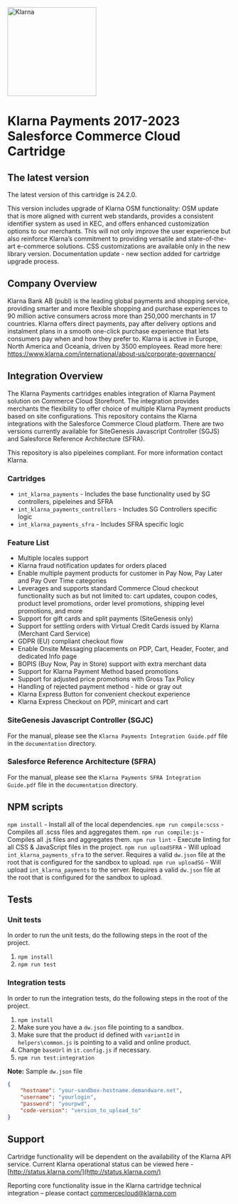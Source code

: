 [<img src="https://cdn.klarna.com/1.0/shared/image/generic/logo/global/basic/logo_black.png" alt="Klarna" width="200">](https://klarna.com)

# Klarna Payments 2017-2023 Salesforce Commerce Cloud Cartridge

## The latest version
The latest version of this cartridge is 24.2.0.

This version includes upgrade of Klarna OSM functionality: OSM update that is more aligned with current web standards, provides a consistent identifier system as used in KEC, and offers enhanced customization options to our merchants. This will not only improve the user experience but also reinforce Klarna’s commitment to providing versatile and state-of-the-art e-commerce solutions. CSS customizations are available only in the new library version. Documentation update - new section added for cartridge upgrade process.

## Company Overview
Klarna Bank AB (publ) is the leading global payments and shopping service, providing smarter and more flexible shopping and purchase experiences to 90 million active consumers across more than 250,000 merchants in 17 countries. Klarna offers direct payments, pay after delivery options and instalment plans in a smooth one-click purchase experience that lets consumers pay when and how they prefer to. Klarna is active in Europe, North America and Oceania, driven by 3500 employees. Read more here: https://www.klarna.com/international/about-us/corporate-governance/



## Integration Overview
The Klarna Payments cartridges enables integration of Klarna Payment solution on Commerce Cloud Storefront. The integration provides merchants the flexibility to offer choice of multiple Klarna Payment products based on site configurations. This repository contains the Klarna integrations with the Salesforce Commerce Cloud platform. There are two versions currently available for SiteGenesis Javascript Controller (SGJS) and Salesforce Reference Architecture (SFRA). 

This repository is also pipeleines compliant. For more information contact Klarna.

### Cartridges
* `int_klarna_payments` - Includes the base functionality used by SG controllers, pipeleines and SFRA
* `int_klarna_payments_controllers` - Includes SG Controllers specific logic
* `int_klarna_payments_sfra` - Includes SFRA specific logic

### Feature List
* Multiple locales support
* Klarna fraud notification updates for orders placed
* Enable multiple payment products for customer in Pay Now, Pay Later and Pay Over Time categories
* Leverages and supports standard Commerce Cloud checkout functionality such as but not limited to: cart updates, coupon codes, product level promotions, order level promotions, shipping level promotions, and more
* Support for gift cards and split payments (SiteGenesis only)
* Support for settling orders with Virtual Credit Cards issued by Klarna (Merchant Card Service)
* GDPR (EU) compliant checkout flow
* Enable Onsite Messaging placements on PDP, Cart, Header, Footer, and dedicated Info page
* BOPIS (Buy Now, Pay in Store) support with extra merchant data
* Support for Klarna Payment Method based promotions
* Support for adjusted price promotions with Gross Tax Policy
* Handling of rejected payment method - hide or gray out
* Klarna Express Button for convenient checkout experience
* Klarna Express Checkout on PDP, minicart and cart


### SiteGenesis Javascript Controller (SGJC)
For the manual, please see the `Klarna Payments Integration Guide.pdf` file in the `documentation` directory.


### Salesforce Reference Architecture (SFRA)
For the manual, please see the `Klarna Payments SFRA Integration Guide.pdf` file in the `documentation` directory.

## NPM scripts
`npm install` - Install all of the local dependencies.
`npm run compile:scss` - Compiles all .scss files and aggregates them.
`npm run compile:js` - Compiles all .js files and aggregates them.
`npm run lint` - Execute linting for all CSS & JavaScript files in the project.
`npm run uploadSFRA` - Will upload `int_klarna_payments_sfra` to the server. Requires a valid `dw.json` file at the root that is configured for the sandbox to upload.
`npm run uploadSG` - Will upload `int_klarna_payments` to the server. Requires a valid `dw.json` file at the root that is configured for the sandbox to upload.

## Tests
### Unit tests
In order to run the unit tests, do the following steps in the root of the project.
1. `npm install`
2. `npm run test`

### Integration tests
In order to run the integration tests, do the following steps in the root of the project.
1. `npm install`
2. Make sure you have a `dw.json` file pointing to a sandbox.
3. Make sure that the product id defined with `variantId` in `helpers\common.js` is pointing to a valid and online product.
4. Change `baseUrl` in `it.config.js` if necessary.
5. `npm run test:integration`

**Note:** Sample `dw.json` file
```json
{
    "hostname": "your-sandbox-hostname.demandware.net",
    "username": "yourlogin",
    "password": "yourpwd",
    "code-version": "version_to_upload_to"
}
```

## Support
Cartridge functionality will be dependent on the availability of the Klarna API service. Current Klarna operational status can be viewed here -  [http://status.klarna.com/](http://status.klarna.com/)

Reporting core functionality issue in the Klarna cartridge technical integration – please contact <commercecloud@klarna.com>
